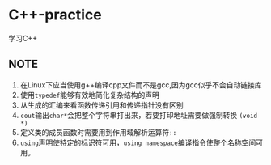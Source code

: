 # C++-practice
学习C++

## NOTE
1. 在Linux下应当使用g++编译cpp文件而不是gcc,因为gcc似乎不会自动链接库
2. 使用`typedef`能够有效地简化复杂结构的声明
3. 从生成的汇编来看函数传递引用和传递指针没有区别
4. `cout`输出`char*`会把整个字符串打出来，若要打印地址需要做强制转换 `(void *)`
5. 定义类的成员函数时需要用到作用域解析运算符`::`
6. `using`声明使特定的标识符可用，`using namespace`编译指令使整个名称空间可用。
